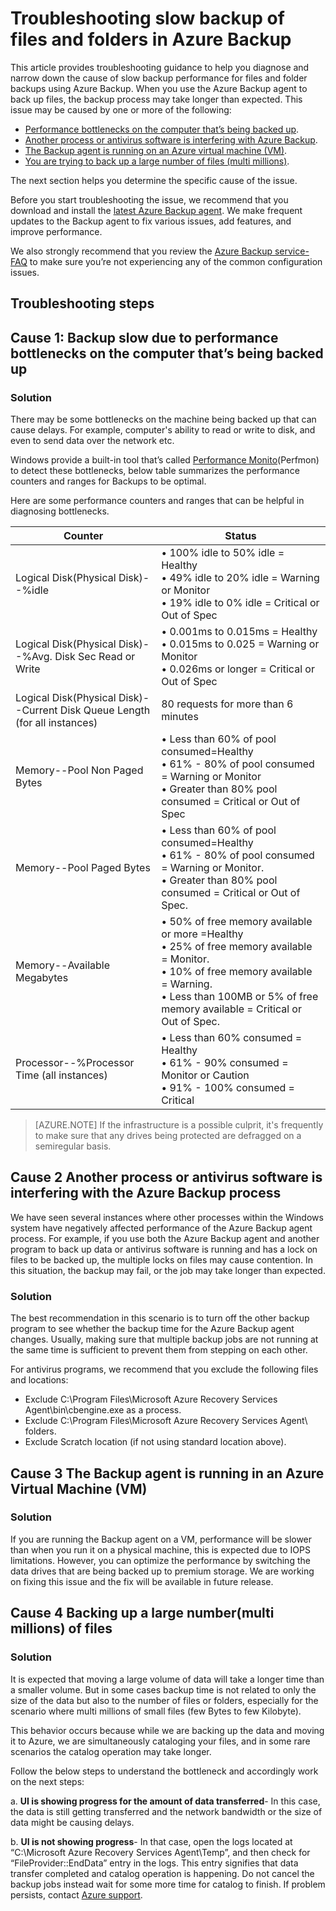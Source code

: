 <properties
   pageTitle="Troubleshooting slow backup of files and folders in Azure Backup| Microsoft Azure"
   description="Provides troubleshooting guidance to help you diagnose and narrow down the cause of the Azure Backup performance issue"
   services="backup"
   documentationCenter=""
   authors="genlin"
   manager="markgal"
   editor=""/>

<tags
    ms.service="backup"
    ms.workload="storage-backup-recovery"
    ms.tgt_pltfrm="na"
    ms.devlang="na"
    ms.topic="article"
    ms.date="07/20/2016"
    ms.author="genli"/>

# Troubleshooting slow backup of files and folders in Azure Backup

This article provides troubleshooting guidance to help you diagnose and narrow down the cause of slow backup performance for files and folder backups using Azure Backup. When you use the Azure Backup agent to back up files, the backup process may take longer than expected. This issue may be caused by one or more of the following:

-	[Performance bottlenecks on the computer that’s being backed up](#cause1).
-	[Another process or antivirus software is interfering with Azure Backup](#cause2).
-	[The Backup agent is running on an Azure virtual machine (VM)](#cause3).  
-	[You are trying to back up a large number of files (multi millions)](#cause4).

The next section helps you determine the specific cause of the issue.

Before you start troubleshooting the issue, we recommend that you download and install the [latest Azure Backup agent](http://aka.ms/azurebackup_agent). We make frequent
updates to the Backup agent to fix various issues, add features, and improve performance.  

We also strongly recommend that you review the [Azure Backup service- FAQ](backup-azure-backup-faq.md) to make sure you’re not experiencing any of the common configuration issues.

## Troubleshooting steps
<a id="cause1"></a>
## Cause 1: Backup slow due to performance bottlenecks on the computer that’s being backed up

### Solution

There may be some bottlenecks on the machine being backed up that can cause delays. For example, computer's ability to read or write to disk, and even to send data over the network etc.

Windows provide a built-in tool that’s called [Performance Monito](https://technet.microsoft.com/en-us/magazine/2008.08.pulse.aspx)(Perfmon) to detect these bottlenecks, below table summarizes the performance counters and ranges for Backups to be optimal.

Here are some performance counters and ranges that can be helpful in diagnosing bottlenecks.

| Counter  | Status  |
|---|---|
|Logical Disk(Physical Disk)--%idle   | • 100% idle to 50% idle = Healthy</br>• 49% idle to 20% idle = Warning or Monitor</br>• 19% idle to 0% idle = Critical or Out of Spec|
|  Logical Disk(Physical Disk)--%Avg. Disk Sec Read or Write |  • 0.001ms to 0.015ms  = Healthy</br>• 0.015ms to 0.025 = Warning or Monitor</br>• 0.026ms or longer = Critical or Out of Spec|
|  Logical Disk(Physical Disk)--Current Disk Queue Length (for all instances) | 80 requests for more than 6 minutes |
| Memory--Pool Non Paged Bytes|• Less than 60% of pool consumed=Healthy<br>• 61% - 80% of pool consumed = Warning or Monitor</br>• Greater than 80% pool consumed = Critical or Out of Spec|
| Memory--Pool Paged Bytes |• Less than 60% of pool consumed=Healthy</br>• 61% - 80% of pool consumed = Warning or Monitor.</br>• Greater than 80% pool consumed = Critical or Out of Spec.|
| Memory--Available Megabytes| • 50% of free memory available or more =Healthy</br>• 25% of free memory available = Monitor.</br>• 10% of free memory available = Warning.</br>• Less than 100MB or 5% of free memory available = Critical or Out of Spec.|
|Processor--\%Processor Time (all instances)|• Less than 60% consumed = Healthy</br>• 61% - 90% consumed = Monitor or Caution</br>• 91% - 100% consumed = Critical|


> [AZURE.NOTE] If the infrastructure is a possible culprit, it's frequently to make sure that any drives being protected are defragged on a semiregular basis.
<a id="cause2"></a>

## Cause 2 Another process or antivirus software is interfering with the Azure Backup process

We have seen several instances where other processes within the Windows system have negatively affected performance of the Azure Backup agent process. For example, if you use both the Azure Backup agent and another program to back up data or  antivirus software is running and has a lock on files to be backed up, the multiple locks on files may cause contention. In this situation, the backup may fail, or the job may take longer than expected.

### Solution

The best recommendation in this scenario is to turn off the other backup program to see whether the backup time for the Azure Backup agent changes. Usually, making sure that multiple backup jobs are not running at the same time is sufficient to prevent them from stepping on each other.

For antivirus programs, we recommend that you exclude the following files and locations:

- Exclude C:\Program Files\Microsoft Azure Recovery Services Agent\bin\cbengine.exe as a process.
- Exclude C:\Program Files\Microsoft Azure Recovery Services Agent\ folders.
- Exclude Scratch location (if not using standard location above).

<a id="cause3"></a>
## Cause 3 The Backup agent is running in an Azure Virtual Machine (VM)

### Solution

If you are running the Backup agent on a VM, performance will be slower than when you run it on a physical machine, this is expected due to IOPS limitations.  However, you can optimize the performance by switching the data drives that are being backed up to premium storage. We are working on fixing this issue and the fix will be available in future release.

<a id="cause4"></a>
## Cause 4 Backing up a large number(multi millions) of files

### Solution

It is expected that moving a large volume of data will take a longer time than a smaller volume. But in some cases backup time is not related to only the size of the data but also to the number of files or folders, especially for the scenario where multi millions of small files (few Bytes to few Kilobyte).

This behavior occurs because while we are backing up the data and moving it to Azure, we are simultaneously cataloging your files, and in some rare scenarios the catalog operation may take longer.

Follow the below steps to understand the bottleneck and accordingly work on the next steps:

a. **UI is showing progress for the amount of data transferred**- In this case, the data is still getting transferred and the network bandwidth or the size of data might be causing delays.

b.	**UI is not showing progress**- In that case, open the logs located at “C:\Microsoft Azure Recovery Services Agent\Temp”, and then check for “FileProvider::EndData” entry in the logs. This entry signifies that data transfer completed and catalog operation is happening. Do not cancel the backup jobs instead wait for some more time for catalog to finish. If problem persists, contact [Azure support](https://portal.azure.com/#create/Microsoft.Support).
